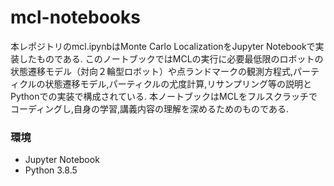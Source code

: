 # mcl-notebooks
本レポジトリのmcl.ipynbはMonte Carlo LocalizationをJupyter Notebookで実装したものである.
このノートブックではMCLの実行に必要最低限のロボットの状態遷移モデル（対向２輪型ロボット）や点ランドマークの観測方程式,パーティクルの状態遷移モデル,パーティクルの尤度計算,リサンプリング等の説明とPythonでの実装で構成されている.
本ノートブックはMCLをフルスクラッチでコーディングし,自身の学習,講義内容の理解を深めるためのものである.
### 環境
* Jupyter Notebook
* Python 3.8.5
